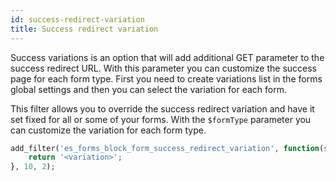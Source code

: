 ```yaml
---
id: success-redirect-variation
title: Success redirect variation
---
```


Success variations is an option that will add additional GET parameter to the success redirect URL. With this parameter you can customize the success page for each form type. First you need to create variations list in the forms global settings and then you can select the variation for each form.

This filter allows you to override the success redirect variation and have it set fixed for all or some of your forms. With the `$formType` parameter you can customize the variation for each form type.

```php
add_filter('es_forms_block_form_success_redirect_variation', function(string $formType, string $formId): string {
	return '<variation>';
}, 10, 2);
```
